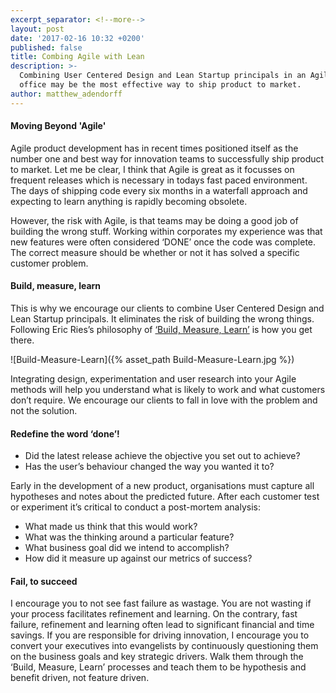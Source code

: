 ```yaml
---
excerpt_separator: <!--more-->
layout: post
date: '2017-02-16 10:32 +0200'
published: false
title: Combing Agile with Lean
description: >-
  Combining User Centered Design and Lean Startup principals in an Agile project
  office may be the most effective way to ship product to market.
author: matthew_adendorff
---
```

#### Moving Beyond 'Agile'

Agile product development has in recent times positioned itself as the number one and best way for innovation teams to successfully ship product to market. Let me be clear, I think that Agile is great as it focusses on frequent releases which is necessary in todays fast paced environment. The days of shipping code every six months in a waterfall approach and expecting to learn anything is rapidly becoming obsolete.

<!--more-->

However, the risk with Agile, is that teams may be doing a good job of building the wrong stuff. Working within corporates my experience was that new features were often considered ‘DONE’ once the code was complete. The correct measure should be whether or not it has solved a specific customer problem.

#### Build, measure, learn

This is why we encourage our clients to combine User Centered Design and Lean Startup principals. It eliminates the risk of building the wrong things. Following Eric Ries’s philosophy of [‘Build, Measure, Learn’](http://theleanstartup.com/principles) is how you get there.

![Build-Measure-Learn]({% asset_path Build-Measure-Learn.jpg %})

Integrating design, experimentation and user research into your Agile methods will help you understand what is likely to work and what customers don’t require. We encourage our clients to fall in love with the problem and not the solution.

#### Redefine the word ‘done’!
- Did the latest release achieve the objective you set out to achieve?
- Has the user’s behaviour changed the way you wanted it to?

Early in the development of a new product, organisations must capture all hypotheses and notes about the predicted future. After each customer test or experiment it’s critical to conduct a post-mortem analysis:

- What made us think that this would work?
- What was the thinking around a particular feature?
- What business goal did we intend to accomplish?
- How did it measure up against our metrics of success?

#### Fail, to succeed

I encourage you to not see fast failure as wastage. You are not wasting if your process facilitates refinement and learning. On the contrary, fast failure, refinement and learning often lead to significant financial and time savings. If you are responsible for driving innovation, I encourage you to convert your executives into evangelists by continuously questioning them on the business goals and key strategic drivers. Walk them through the ‘Build, Measure, Learn’ processes and teach them to be hypothesis and benefit driven, not feature driven.